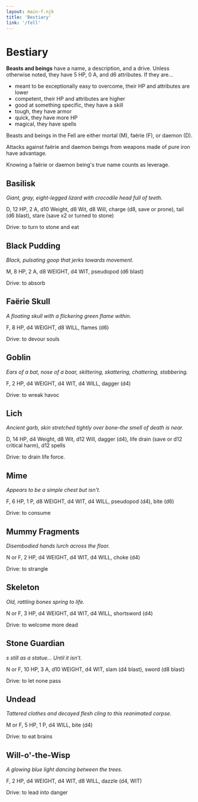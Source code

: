 ```yaml
---
layout: main-f.njk
title: 'Bestiary'
link: '/fell'
---
```


# Bestiary

**Beasts and beings** have a name, a description, and a drive. Unless otherwise noted, they have 5 HP, 0 A, and d6 attributes.
If they are…

- meant to be exceptionally easy to overcome, their HP and attributes are lower
- competent, their HP and attributes are higher
- good at something specific, they have a skill
- tough, they have armor
- quick, they have more HP
- magical, they have spells

Beasts and beings in the Fell are either mortal (M), faërie (F), or daemon (D).

Attacks against faërie and daemon beings from weapons made of pure iron have advantage.

Knowing a faërie or daemon being's true name counts as leverage.

## Basilisk

*Giant, gray, eight-legged lizard with crocodile head full of teeth.*

D, 12 HP, 2 A, d10 Weight, d8 Wit, d8 Will, charge (d8, save or prone), tail (d6 blast), stare (save x2 or turned to stone)

Drive: to turn to stone and eat

## Black Pudding

*Black, pulsating goop that jerks towards movement.*

M, 8 HP, 2 A, d8 WEIGHT, d4 WIT, pseudopod (d6 blast)

Drive: to absorb

## Faërie Skull

*A floating skull with a flickering green flame within.*

F, 8 HP, d4 WEIGHT, d8 WILL, flames (d6)

Drive: to devour souls

## Goblin

*Ears of a bat, nose of a boar, skittering, skattering, chattering, stabbering.*

F, 2 HP, d4 WEIGHT, d4 WIT, d4 WILL, dagger (d4)

Drive: to wreak havoc

## Lich

*Ancient garb, skin stretched tightly over bone–the smell of death is near.*

D, 14 HP, d4 Weight, d8 Wit, d12 Will, dagger (d4), life drain (save or d12 critical harm), d12 spells

Drive: to drain life force.

## Mime

*Appears to be a simple chest but isn't.*

F, 6 HP, 1 P, d8 WEIGHT, d4 WIT, d4 WILL, pseudopod (d4), bite (d6)

Drive: to consume

## Mummy Fragments

*Disembodied hands lurch across the floor.*

N or F, 2 HP, d4 WEIGHT, d4 WIT, d4 WILL, choke (d4)

Drive: to strangle

## Skeleton

*Old, rattling bones spring to life.*

N or F, 3 HP, d4 WEIGHT, d4 WIT, d4 WILL, shortsword (d4)

Drive: to welcome more dead

## Stone Guardian

*s still as a statue… Until it isn’t.*

N or F, 10 HP, 3 A, d10 WEIGHT, d4 WIT, slam (d4 blast), sword (d8 blast)

Drive: to let none pass

## Undead

*Tattered clothes and decayed flesh cling to this reanimated corpse.*

M or F, 5 HP, 1 P, d4 WILL, bite (d4)

Drive: to eat brains

## Will-o'-the-Wisp

*A glowing blue light dancing between the trees.*

F, 2 HP, d4 WEIGHT, d4 WIT, d8 WILL, dazzle (d4, WIT)

Drive: to lead into danger
